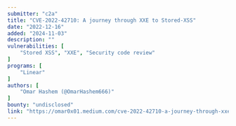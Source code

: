 ```yaml
---
submitter: "c2a"
title: "CVE-2022-42710: A journey through XXE to Stored-XSS"
date: "2022-12-16"
added: "2024-11-03"
description: ""
vulnerabilities: [
    "Stored XSS", "XXE", "Security code review"
]
programs: [
    "Linear"
]
authors: [
    "Omar Hashem (@OmarHashem666)"
]
bounty: "undisclosed"
link: "https://omar0x01.medium.com/cve-2022-42710-a-journey-through-xxe-to-stored-xss-851d74dfe917"
---
```




